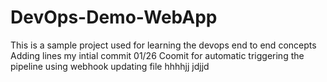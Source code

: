 # DevOps-Demo-WebApp
This is a sample project used for learning the devops end to end concepts
Adding lines
my intial commit 01/26
Coomit for automatic triggering the pipeline using webhook
updating file hhhhjj
jdjjd
